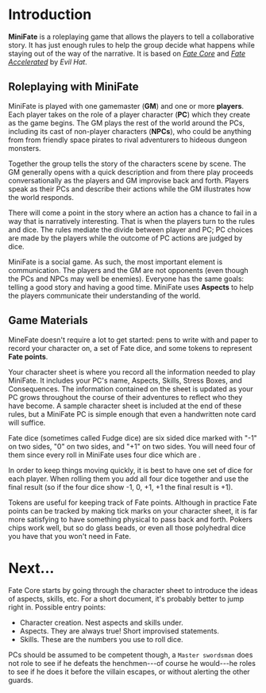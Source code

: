 # Introduction

**MiniFate** is a roleplaying game that allows the players to tell a
collaborative story. It has just enough rules to help the group decide what
happens while staying out of the way of the narrative. It is based on [_Fate
Core_][fate_core] and [_Fate Accelerated_][fae] by _Evil Hat_.

[fate_core]: https://www.evilhat.com/home/fate-core/
[fae]: https://www.evilhat.com/home/fae/

## Roleplaying with MiniFate

MiniFate is played with one gamemaster (**GM**) and one or more **players**.
Each player takes on the role of a player character (**PC**) which they create
as the game begins. The GM plays the rest of the world around the PCs,
including its cast of non-player characters (**NPCs**), who could be anything
from from friendly space pirates to rival adventurers to hideous dungeon
monsters.

Together the group tells the story of the characters scene by scene. The GM
generally opens with a quick description and from there play proceeds
conversationally as the players and GM improvise back and forth. Players speak
as their PCs and describe their actions while the GM illustrates how the world
responds.

<!-- I want to include this out of character part, and I'd like to wrap it in
with "You can use questions to define the world..." But I don't have the right
way to do it yet. 

> Players can also ask questions of the GM or other players about the world
> 
> Players may also ask the GM for specific details to help them immerse themselves in the PCs' surroundings.

-->

There will come a point in the story where an action has a chance to fail in a
way that is narratively interesting. That is when the players turn to the
rules and dice. The rules mediate the divide between player and PC; PC choices
are made by the players while the outcome of PC actions are judged by dice.

MiniFate is a social game. As such, the most important element is
communication. The players and the GM are not opponents (even though the PCs
and NPCs may well be enemies). Everyone has the same goals: telling a good
story and having a good time. MiniFate uses **Aspects** to help the players
communicate their understanding of the world.

## Game Materials

MineFate doesn't require a lot to get started: pens to write with and paper to
record your character on, a set of Fate dice, and some tokens to represent
**Fate points**.

Your character sheet is where you record all the information needed to play
MiniFate. It includes your PC's name, Aspects, Skills, Stress Boxes, and
Consequences. The information contained on the sheet is updated as your PC
grows throughout the course of their adventures to reflect who they have
become. A sample character sheet is included at the end of these rules, but a
MiniFate PC is simple enough that even a handwritten note card will suffice.

Fate dice (sometimes called Fudge dice) are six sided dice marked with "-1" on
two sides, "0" on two sides, and "+1" on two sides. You will need four of them
since every roll in MiniFate uses four dice which are .

<!-- Edit below -->

In order to keep things moving
quickly, it is best to have one set of dice for each player. When rolling them
you add all four dice together and use the final result (so if the four dice
show -1, 0, +1, +1 the final result is +1).

Tokens are useful for keeping track of Fate points. Although in practice
Fate points can be tracked by making tick marks on your character sheet, it
is far more satisfying to have something physical to pass back and forth.
Pokers chips work well, but so do glass beads, or even all those polyhedral
dice you have that you won't need in Fate.

# Next...

Fate Core starts by going through the character sheet to introduce the ideas of aspects, skills, etc. For a short document, it's probably better to jump right in. Possible entry points:

- Character creation. Nest aspects and skills under.
- Aspects. They are always true! Short improvised statements.
- Skills. These are the numbers you use to roll dice.

PCs should be assumed to be competent though, a `Master swordsman` does not
role to see if he defeats the henchmen---of course he would---he roles to see
if he does it before the villain escapes, or without alerting the other
guards. <!-- I don't like this here, but I don't know where else it would go
an I think it's an important point. Maybe it goes in the place when we talk
about "aspects are true"? -->
